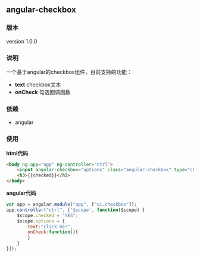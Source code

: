 ## angular-checkbox
### 版本
version 1.0.0

### 说明
一个基于angular的checkbox组件，目前支持的功能：  

- **text** checkbox文本
- **onCheck** 勾选回调函数

### 依赖
- angular

### 使用
**html代码**
```html
<body ng-app="app" ng-controller="ctrl">
    <input angular-checkbox="options" class="angular-checkbox" type="checkbox" name="checkbox" ng-model="checked" ng-true-value="'YES'" ng-false-value="'NO'"/>
    <h3>{{checked}}</h3>
</body>
```
**angular代码**
```javascript
var app = angular.module("app", ["ui.checkbox"]);
app.controller("ctrl", ['$scope', function($scope) {
    $scope.checked = "YES";
    $scope.options = {
        text:"click me!",
        onCheck:function(){
        }
    }
}]);
```